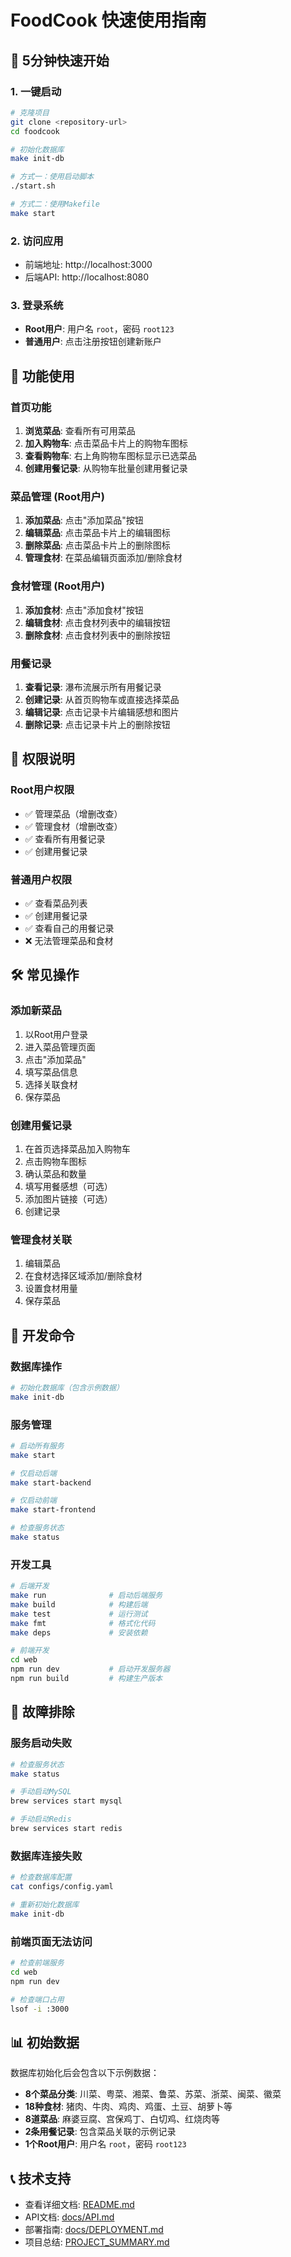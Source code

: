 # FoodCook 快速使用指南

## 🚀 5分钟快速开始

### 1. 一键启动
```bash
# 克隆项目
git clone <repository-url>
cd foodcook

# 初始化数据库
make init-db

# 方式一：使用启动脚本
./start.sh

# 方式二：使用Makefile
make start
```

### 2. 访问应用
- 前端地址: http://localhost:3000
- 后端API: http://localhost:8080

### 3. 登录系统
- **Root用户**: 用户名 `root`，密码 `root123`
- **普通用户**: 点击注册按钮创建新账户

## 📱 功能使用

### 首页功能
1. **浏览菜品**: 查看所有可用菜品
2. **加入购物车**: 点击菜品卡片上的购物车图标
3. **查看购物车**: 右上角购物车图标显示已选菜品
4. **创建用餐记录**: 从购物车批量创建用餐记录

### 菜品管理 (Root用户)
1. **添加菜品**: 点击"添加菜品"按钮
2. **编辑菜品**: 点击菜品卡片上的编辑图标
3. **删除菜品**: 点击菜品卡片上的删除图标
4. **管理食材**: 在菜品编辑页面添加/删除食材

### 食材管理 (Root用户)
1. **添加食材**: 点击"添加食材"按钮
2. **编辑食材**: 点击食材列表中的编辑按钮
3. **删除食材**: 点击食材列表中的删除按钮

### 用餐记录
1. **查看记录**: 瀑布流展示所有用餐记录
2. **创建记录**: 从首页购物车或直接选择菜品
3. **编辑记录**: 点击记录卡片编辑感想和图片
4. **删除记录**: 点击记录卡片上的删除按钮

## 🔐 权限说明

### Root用户权限
- ✅ 管理菜品（增删改查）
- ✅ 管理食材（增删改查）
- ✅ 查看所有用餐记录
- ✅ 创建用餐记录

### 普通用户权限
- ✅ 查看菜品列表
- ✅ 创建用餐记录
- ✅ 查看自己的用餐记录
- ❌ 无法管理菜品和食材

## 🛠️ 常见操作

### 添加新菜品
1. 以Root用户登录
2. 进入菜品管理页面
3. 点击"添加菜品"
4. 填写菜品信息
5. 选择关联食材
6. 保存菜品

### 创建用餐记录
1. 在首页选择菜品加入购物车
2. 点击购物车图标
3. 确认菜品和数量
4. 填写用餐感想（可选）
5. 添加图片链接（可选）
6. 创建记录

### 管理食材关联
1. 编辑菜品
2. 在食材选择区域添加/删除食材
3. 设置食材用量
4. 保存菜品

## 🔧 开发命令

### 数据库操作
```bash
# 初始化数据库（包含示例数据）
make init-db
```

### 服务管理
```bash
# 启动所有服务
make start

# 仅启动后端
make start-backend

# 仅启动前端
make start-frontend

# 检查服务状态
make status
```

### 开发工具
```bash
# 后端开发
make run              # 启动后端服务
make build            # 构建后端
make test             # 运行测试
make fmt              # 格式化代码
make deps             # 安装依赖

# 前端开发
cd web
npm run dev           # 启动开发服务器
npm run build         # 构建生产版本
```

## 🔧 故障排除

### 服务启动失败
```bash
# 检查服务状态
make status

# 手动启动MySQL
brew services start mysql

# 手动启动Redis
brew services start redis
```

### 数据库连接失败
```bash
# 检查数据库配置
cat configs/config.yaml

# 重新初始化数据库
make init-db
```

### 前端页面无法访问
```bash
# 检查前端服务
cd web
npm run dev

# 检查端口占用
lsof -i :3000
```

## 📊 初始数据

数据库初始化后会包含以下示例数据：
- **8个菜品分类**: 川菜、粤菜、湘菜、鲁菜、苏菜、浙菜、闽菜、徽菜
- **18种食材**: 猪肉、牛肉、鸡肉、鸡蛋、土豆、胡萝卜等
- **8道菜品**: 麻婆豆腐、宫保鸡丁、白切鸡、红烧肉等
- **2条用餐记录**: 包含菜品关联的示例记录
- **1个Root用户**: 用户名 `root`，密码 `root123`

## 📞 技术支持

- 查看详细文档: [README.md](README.md)
- API文档: [docs/API.md](docs/API.md)
- 部署指南: [docs/DEPLOYMENT.md](docs/DEPLOYMENT.md)
- 项目总结: [PROJECT_SUMMARY.md](PROJECT_SUMMARY.md) 
